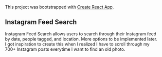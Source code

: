 This project was bootstrapped with [Create React App](https://github.com/facebook/create-react-app).

## Instagram Feed Search

Instagram Feed Search allows users to search through their Instagram feed by date, people tagged, and location. More options to be implemented later. I got inspiration to create this when I realized I have to scroll through my 700+ Instagram posts everytime I want to find an old photo.
